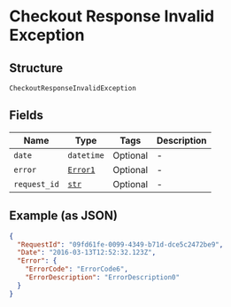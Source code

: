 
# Checkout Response Invalid Exception

## Structure

`CheckoutResponseInvalidException`

## Fields

| Name | Type | Tags | Description |
|  --- | --- | --- | --- |
| `date` | `datetime` | Optional | - |
| `error` | [`Error1`](../../doc/models/error-1.md) | Optional | - |
| `request_id` | [`str`](../../doc/models/string-enum.md) | Optional | - |

## Example (as JSON)

```json
{
  "RequestId": "09fd61fe-0099-4349-b71d-dce5c2472be9",
  "Date": "2016-03-13T12:52:32.123Z",
  "Error": {
    "ErrorCode": "ErrorCode6",
    "ErrorDescription": "ErrorDescription0"
  }
}
```

